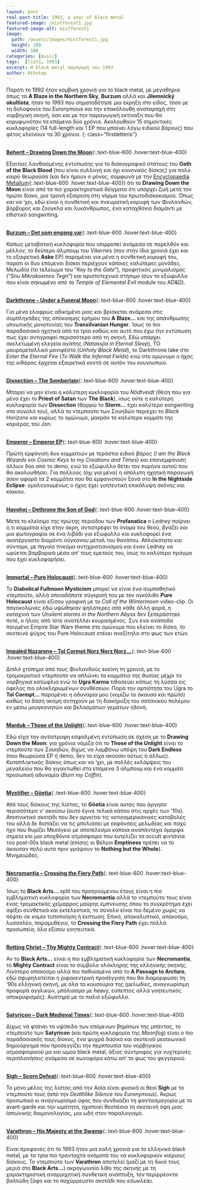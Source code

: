 ```yaml
---
layout: post
real-post-title: 1993, a year of black metal
featured-image: /mistforest1.jpg
featured-image-alt: mistforest1
image:
  path: /assets/images/mistforest1.jpg
  height: 100
  width: 100
categories: [music]
tags:  [lists, 1993]
excerpt: Η black metal παραγωγή του 1993
author: Athotep
---
```


Παρότι το 1992 ήταν κομβική χρονιά για το black metal, με μεγαθήρια όπως τα **A Blaze in the Northern Sky**, **Burzum** αλλά και **Jilemnický okultista**, ήταν το 1993 που σηματοδότησε μια έκρηξη στο είδος, τόσο με τη δολοφονία του *Euronymous* και την επακόλουθη αναταραχή στη νορβηγική σκηνή, όσο και με την παραγωγική εκτίναξη που θα κορυφωνόταν τα επόμενα δύο χρόνια. Ακολουθούν 15 σημαντικές κυκλοφορίες (14 full-length και 1 EP που μπαίνει λόγω ειδικού βάρους) που φέτος κλείνουν τα 30 χρόνια.
{: class="firstletteris"}  
<br>

[**Beherit – Drawing Down the Moon**](https://youtu.be/qgoh57SB6c8?si=ftNpIHK3fhUMoFn7){:.text-blue-600 .hover:text-blue-400}

Εξαιτίας λανθασμένης εντύπωσης για το δισκογραφικό στάτους του **Oath of the Black Blood** (που είναι συλλογή και όχι κανονικός δίσκος) για πολύ καιρό θεωρούσα (και δεν ήμουν ο μόνος, σύμφωνα με την [Encyclopaedia Metallum](https://www.metal-archives.com/albums/Beherit/The_Oath_of_Black_Blood/2614){:.text-blue-600 .hover:text-blue-400}) ότι το **Drawing Down the Moon** είναι από τα πιο χαρακτηριστικά δείγματα ότι υπάρχει ζωή μετά τον πρώτο δίσκο, μια τρανή εξαίρεση στη νόρμα του πρωτοδισκακισμού. Όπως και να ‘χει, εδώ είναι η συνθετική και πνευματική κορυφή των Φινλανδών, βόρβορος και ζούγκλα και λυκάνθρωπος, ένα καταχθόνιο διαμάντι με εθιστικό songwriting.  
<br>

[**Burzum – Det som engang var**](https://youtu.be/Wry9G6rcdQw?si=WCNkCMUnXryBapfr){:.text-blue-600 .hover:text-blue-400}

Κάπως μεταβατική κυκλοφορία που ισορροπεί ανάμεσα σε παρελθόν και μέλλον, το δεύτερο άλμπουμ του *Vikernes* (που στην ίδια χρονιά έχει και το εξαιρετικό **Aske** EP) παραμένει για μένα η συνθετική κορυφή του, παρότι οι δυο επόμενοι δίσκοι περιέχουν κάποιες καλύτερες μονάδες. Μελωδία (το τελείωμα του “*Key to the Gate*”), προφητικός μινιμαλισμός (“*Snu Mikrokosmos Tegn*”) και αριστοτεχνικό στήσιμο (συν το εξώφυλλο που είναι σηκωμένο από το *Temple of Elemental Evil* module του AD&D).  
<br>

[**Darkthrone – Under a Funeral Moon**](https://youtu.be/OvaZWnJL7xI?si=2xt-6PWl-SD2V0wP){:.text-blue-600 .hover:text-blue-400}

Για μένα ελαφρώς αδικημένο μιας και βρίσκεται ανάμεσα στις συμπληγάδες της απόκοσμης ερήμου του **A Blaze...** και της απάνθρωπης υπνωτικής μονοτονίας του **Transilvanian Hunger**. Ίσως το πιο παραδοσιακό ηχητικά από τα τρία καθώς και αυτό που έχω την εντύπωση πως έχει αντιγραφεί περισσότερο από τη σκηνή. Εδώ υπάρχει σκελετωμένη ελεγεία αγάπης (*Natassjia in Eternal Sleep*), ΤΟ μαυρομεταλλικό μανιφέστο (*Unholy Black Metal*), το Darkthrone take στο *Enter the Eternal Fire* (*To Walk the Infernal Fields*) ενώ στο ομώνυμο ο ήχος της κιθάρας έρχεται εξαιρετικά κοντά σε αυτόν του κουνουπιού.  
<br>

[**Dissection – The Somberlain**](https://youtu.be/78iNFmCzh7o?si=WTrcQXkp9jMiD_V7){:.text-blue-600 .hover:text-blue-400}

Μπορεί να μην είναι η καλύτερη κυκλοφορία του *Nödtveidt* (θέση που για μένα έχει το **Priest of Satan** των **The Black**), ίσως ούτε η καλύτερη κυκλοφορία των **Dissection** (θαρρώ το **Storm...** έχει καλύτερο songwriting στο σύνολό του), αλλά το ντεμπούτο των Σουηδών περιέχει το *Black Horizons* και κυρίως το ομώνυμο, μακράν το καλύτερο κομμάτι της καριέρας του Jon.  
<br>

[**Emperor – Emperor EP**](https://youtu.be/BESVyRCF_uI?si=6pI5UoXTEQh7VjmG){:.text-blue-600 .hover:text-blue-400}

Πρώτη εμφάνιση δυο κομματιών με τεράστιο ειδικό βάρος (*I am the Black Wizards* και *Cosmic Keys to my Creations and Times*) και επανεμφάνιση άλλων δύο από το demo, ενώ το εξώφυλλο θέτει τον πυρήνα αυτού που θα ακολουθήσει. Για πολλούς (όχι για μένα) η απόλυτη ηχητική παραγωγή όσον αφορά τα 2 κομμάτια που θα εμφανιστούν ξανά στο **In the Nightside Eclipse**· ομολογουμένως ο ήχος έχει γοητευτική επικάλυψη σκόνης και κόκκου.  
<br>

[**Havohej – Dethrone the Son of God**](https://youtu.be/p_ZyEBugR6A?si=M5C5ig9gW5ehehkA){:.text-blue-600 .hover:text-blue-400}

Μετά το κλείσιμο της πρώτης περιόδου των **Profanatica** ο *Ledney* παίρνει ό,τι κομμάτια είχε στην άκρη, αντιστρέφει το όνομα του θεού, βγάζει και μια φωτογραφία σε ένα λιβάδι για εξώφυλλο και κυκλοφορεί ένα ακατέργαστο διαμάντι ούγκανου μέταλ του θανάτου. Απλοϊκότατο και σύντομο, με πηγαίο πνεύμα αντιχριστιανισμού και έναν Ledney να ωρύεται βαρβαρικά μέσα απ’ τους εμετούς του, ίσως το καλύτερο πράγμα που έχει κυκλοφορήσει.  
<br>

[**Immortal – Pure Holocaust**](https://youtu.be/dM8wWKS2hF0?si=y-4jIql9QPvEviHq){:.text-blue-600 .hover:text-blue-400}

Το **Diabolical Fullmoon Mysticism** μπορεί να είναι ένα συμπαθητικό ντεμπούτο, αλλά οποιαδήποτε σύγκρισή του με τον ογκόλιθο **Pure Holocaust** είναι εξίσου γραφική με το *Call of the Wintermoon* video-clip. Οι παγοκολώνες εδώ υψώθηκαν ψηλότερες από κάθε άλλη φορά, η καταχνιά των *Unsilent storms in the Northern Abyss* δεν ξεπεράστηκε ποτέ, ο ήλιος από τότε ανατέλλει κουρασμένος. Συν ένα ανάποδα παιγμένο Empire Star Wars theme στο ομώνυμο που κλείνει το δίσκο, το σκοτεινό ψύχος του Pure Holocaust στέκει ανεξίτηλο στο φως των ετών.  
<br>

[**Impaled Nazarene – Tol Cormpt Norz Norz Norz…**](https://youtu.be/8xvZ3Qj1KVk?si=Q5gxl3SdRruJGYcr){:.text-blue-600 .hover:text-blue-400}

Διπλό χτύπημα από τους Φινλανδούς εκείνη τη χρονιά, με το τρομοκρατικό ντεμπούτο να απλώνει τα κομμάτια της θυσίας μέχρι τα νορβηγικά κατώφλια ενώ το **Ugra Karma** τιθασεύει κάπως τη λύσσα εις όφελος πιο ολοκληρωμένων συνθέσεων. Παρά την αρτιότητα του Ugra το **Tol Cormpt...** παραμένει η αδυναμία μου (νομίζω το άκουσα και πρώτο) καθώς τα δάση ακόμη αντηχούν με τη διακήρυξη του σατανικού πολέμου εν μέσω μουγκανητών και βελασμάτων γεμάτων ηδονή.  
<br>

[**Marduk – Those of the Unlight**](https://youtu.be/8tK2I8Ghg5Y?si=_gQ1LzciT2OD7btI){:.text-blue-600 .hover:text-blue-400}

Εδώ είχα την αντίστροφη εσφαλμένη εντύπωση σε σχέση με το **Drawing Down the Moon**: για χρόνια νόμιζα ότι το **Those of the Unlight** είναι το ντεμπούτο των Σουηδών, δίχως να λαμβάνω υπόψη του **Dark Endless** (που θεωρούσα EP ή demo, δεν το είχα ακούσει ούτως ή άλλως). Καταπληκτικός δίσκος όπως και να ‘χει, με πολλές εκλάμψεις του μεγαλείου που θα γιγαντωθεί στα επόμενα 3 άλμπουμ και ένα κομμάτι προσωπική αδυναμία (*Burn my Coffin*).  
<br>

[**Mystifier – Göetia**](https://youtu.be/9vRqQ8Gd49Y?si=NxDilduh42ioduv8){:.text-blue-600 .hover:text-blue-400}

Από τους δίσκους της λίστας, το **Göetia** είναι αυτός που άργησα περισσότερο ν’ ακούσω (αυτό έγινε τελικά κάπου στις αρχές των ‘10s). Αποπνικτικό σκοτάδι που δεν αρνείται τις νοτιοαμερικάνικες καταβολές του αλλά δε διστάζει να τις μπολιάσει με εκφάνσεις μελωδίας και παχύ ήχο που θυμίζει Μεσόγειο με αποτέλεσμα κάποια αναπάντεχα όμορφα σημεία και μια υποχθόνια ατμόσφαιρα που ευτελίζει τα occult φιντάνια του post-00s black metal (επίσης οι Βέλγοι **Emptiness** πρέπει να το άκουσαν πολύ αυτό πριν γράψουν το **Nothing but the Whole**). Μνημειώδες.  
<br>

[**Necromantia – Crossing the Fiery Path**](https://youtu.be/0btx6nZyydo?si=aJlvd9gWfW8nawbi){:.text-blue-600 .hover:text-blue-400}

Ίσως το **Black Arts...** split του προηγούμενου έτους είναι η πιο εμβληματική κυκλοφορία των **Necromantia** αλλά το ντεμπούτο τους είναι ένας τρομακτικός χείμαρρος μαύρης έμπνευσης όπου το συγκρότημα έχει σφίξει συνθετικά και εκτελεστικά, το σύνολο είναι πιο δεμένο χωρίς να πέφτει σε καμία τυποποίηση ή έκπτωση. Επικό, αποκαλυπτικό, απόκοσμο, λυσσαλέο, παραμυθένιο, το **Crossing the Fiery Path** έχει πολλά προσωπεία, όλα εξίσου γοητευτικά.  
<br>

[**Rotting Christ – Thy Mighty Contract**](https://youtu.be/eoQZT_RyHnA?si=XZYIQ6jDRH2-ENOw){:.text-blue-600 .hover:text-blue-400}

Αν το **Black Arts...** είναι η πιο εμβληματική κυκλοφορία των **Necromantia**, το **Mighty Contract** είναι το σύμβολο ολόκληρης της ελληνικής σκηνής. Λιγότερο απόκοσμο αλλά πιο παθιασμένο από το **A Passage to Arcturo**, εδώ σφυρηλατείται η ριφοκεντρική προσέγγιση που θα διαμορφώσει τη ‘90s ελληνική σκηνή, με όλα τα κουσούρια της (μελωδίες, αναγνωρίσιμη προφορά αγγλικών, μπόλιασμα με heavy, εύπεπτος αλλά γοητευτικός αποκρυφισμός). Αυστηρά με το παλιό εξώφυλλο.  
<br>

[**Satyricon – Dark Medieval Times**](https://youtu.be/ff_uv337yIE?si=gFxgF-W6Cy6xvuOa){:.text-blue-600 .hover:text-blue-400}

Δίχως να φτάνει τα υψίπεδα των επόμενων βημάτων της μπάντας, το ντεμπούτο των **Satyricon** (και πρώτη κυκλοφορία της *Moonfog*) είναι ο πιο παραδοσιακός τους δίσκος, ένα ψυχρά δασικό και σκοτεινά μεσαιωνικό δημιούργημα που προσεγγίζει την πεμπτουσία του νορβηγικού ατμοσφαιρικού μα και ωμού black metal, άξιος σύντροφος για νυχτερινές περιπλανήσεις ανάμεσα σε κωνοφόρα κάτω απ’ το φως του φεγγαριού.  
<br>

[**Sigh – Scorn Defeat**](https://youtu.be/KAFIuE-qm9E?si=u9OsOboHpAzCv3Kp){:.text-blue-600 .hover:text-blue-400}

Το μόνο μέλος της λίστας από την Ασία είναι φυσικά οι θεοί **Sigh** με το ντεμπούτο τους (από την *Deathlike Silence* του *Euronymous*). Άκρως προσωπικό κι αναγνωρίσιμο ύφος που συνδυάζει τη φαντασμαγορία με το avant-garde και την ωμότητα, ηχοποιεί θεσπέσια τη σκοτεινή όψη μιας Ιαπωνικής δαιμονολογίας, μια ωδή στον παραλογισμό.  
<br>

[**Varathron – His Majesty at the Swamp**](https://youtu.be/aTshhfUoluw?si=06C1669vZK4BXJa0){:.text-blue-600 .hover:text-blue-400}

Είναι προφανές ότι το 1993 ήταν μια καλή χρονιά για το ελληνικό black metal, με τα τρία πιο τρανταχτά ονόματά του να κυκλοφορούν καίριους δίσκους. Το ντεμπούτο των **Varathron** αποτελεί (μαζί με τη δικιά τους μεριά στο **Black Arts...**) ακρογωνιαίο λίθο της σκηνής με τη χαρακτηριστική αναρριχητική συνθετική ανάπτυξη, τον περιρρέοντα βαλτώδη ζόφο και το παχύρρευστο σκοτάδι που εσωκλείει.